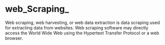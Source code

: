 # web_Scraping_
Web scraping, web harvesting, or web data extraction is data scraping used for extracting data from websites. Web scraping software may directly access the World Wide
Web using the Hypertext Transfer Protocol or a web browser.
